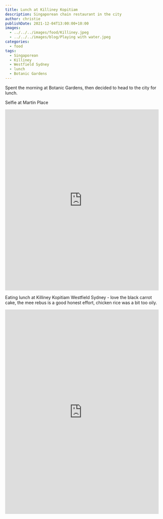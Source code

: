 ```yaml
---
title: Lunch at Killiney Kopitiam
description: Singaporean chain restaurant in the city
author: christie
publishDate: 2021-12-04T13:00:00+10:00
images:
  - ../../../images/food/Killiney.jpeg
  - ../../../images/blog/Playing with water.jpeg
categories:
  - food
tags:
  - Singaporean
  - Killiney
  - Westfield Sydney
  - lunch
  - Botanic Gardens
---
```

Spent the morning at Botanic Gardens, then decided to head to the city for lunch.

Selfie at Martin Place

<iframe src="https://www.facebook.com/plugins/post.php?href=https%3A%2F%2Fwww.facebook.com%2Fchris1.tham%2Fposts%2Fpfbid037XzigFw6WYZXBEe8bwUBfd6BAkVqyJy7oxq1jr2vfRgqzVwRWWx9A4mo7TkhouNZl&show_text=true&width=500" width="500" height="589" style="border:none;overflow:hidden" scrolling="no" frameborder="0" allowfullscreen="true" allow="autoplay; clipboard-write; encrypted-media; picture-in-picture; web-share"></iframe>

Eating lunch at Killiney Kopitiam Westfield Sydney - love the black carrot cake, the mee rebus is a good honest effort, chicken rice was a bit too oily.

<iframe src="https://www.facebook.com/plugins/post.php?href=https%3A%2F%2Fwww.facebook.com%2Fchris1.tham%2Fposts%2Fpfbid02YUV2XM1zWy63fdUZBcMo9wmHRtCRwCnG4WK3pbwHFV8Hkn425bYdct8PndnDfHAMl&show_text=true&width=500" width="500" height="665" style="border:none;overflow:hidden" scrolling="no" frameborder="0" allowfullscreen="true" allow="autoplay; clipboard-write; encrypted-media; picture-in-picture; web-share"></iframe>
